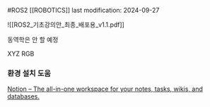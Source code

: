 #ROS2 
[[ROBOTICS]]
last modification: 2024-09-27


![[ROS2_기초강의안_최종_배포용_v1.1.pdf]]

동역학은 안 할 예정

XYZ
RGB

### 환경 설치 도움
[Notion – The all-in-one workspace for your notes, tasks, wikis, and databases.](https://teamsparkx.notion.site/3f83624b737a4fcca96a7fdafcf209f6?v=94fd31fff1244457a85007fdee06a20e)